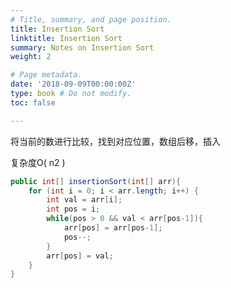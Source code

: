 ```yaml
---
# Title, summary, and page position.
title: Insertion Sort
linktitle: Insertion Sort
summary: Notes on Insertion Sort
weight: 2

# Page metadata.
date: '2018-09-09T00:00:00Z'
type: book # Do not modify.
toc: false

---
```

将当前的数进行比较，找到对应位置，数组后移，插入

复杂度O( n2 )

```java
public int[] insertionSort(int[] arr){
	for (int i = 0; i < arr.length; i++) {
		int val = arr[i];
		int pos = i;
		while(pos > 0 && val < arr[pos-1]){
			arr[pos] = arr[pos-1];
			pos--;
		}
		arr[pos] = val;
	}
}
```